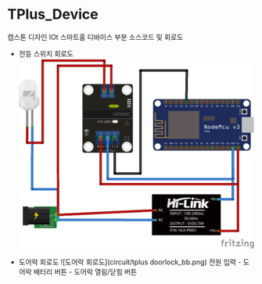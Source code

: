 # TPlus_Device
캡스톤 디자인 IOt 스마트홈 디바이스 부분 소스코드 및 회로도

* 전등 스위치 회로도
![스위치 회로도](circuit/tplus-switch_bb.png)

* 도어락 회로도
![도어락 회로도](circuit/tplus doorlock_bb.png)
전원 입력 - 도어락 배터리
버튼 - 도어락 열림/닫힘 버튼
